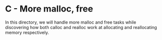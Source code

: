 # C - More malloc, free

In this directory, we will handle more malloc and free tasks while discovering how both calloc and realloc work at allocating and reallocating memory respectively.
